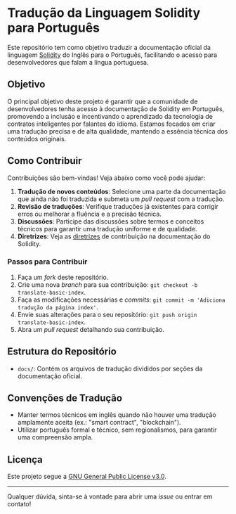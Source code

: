 # Tradução da Linguagem Solidity para Português

Este repositório tem como objetivo traduzir a documentação oficial da linguagem [Solidity](https://soliditylang.org) do Inglês para o Português, facilitando o acesso para desenvolvedores que falam a língua portuguesa.

## Objetivo

O principal objetivo deste projeto é garantir que a comunidade de desenvolvedores tenha acesso à documentação de Solidity em Português, promovendo a inclusão e incentivando o aprendizado da tecnologia de contratos inteligentes por falantes do idioma. Estamos focados em criar uma tradução precisa e de alta qualidade, mantendo a essência técnica dos conteúdos originais.

## Como Contribuir

Contribuições são bem-vindas! Veja abaixo como você pode ajudar:

1. **Tradução de novos conteúdos**: Selecione uma parte da documentação que ainda não foi traduzida e submeta um _pull request_ com a tradução.
2. **Revisão de traduções**: Verifique traduções já existentes para corrigir erros ou melhorar a fluência e a precisão técnica.
3. **Discussões**: Participe das discussões sobre termos e conceitos técnicos para garantir uma tradução uniforme e de qualidade.
4. **Diretrizes**: Veja as [diretrizes](https://github.com/ethereum/solidity/blob/develop/CONTRIBUTING.md) de contribuição na documentação do Solidity.

### Passos para Contribuir

1. Faça um _fork_ deste repositório.
2. Crie uma nova _branch_ para sua contribuição: `git checkout -b translate-basic-index`.
3. Faça as modificações necessárias e _commits_: `git commit -m 'Adiciona tradução da página index'`.
4. Envie suas alterações para o seu repositório: `git push origin translate-basic-index`.
5. Abra um _pull request_ detalhando sua contribuição.

## Estrutura do Repositório

- `docs/`: Contém os arquivos de tradução divididos por seções da documentação oficial.

## Convenções de Tradução

- Manter termos técnicos em inglês quando não houver uma tradução amplamente aceita (ex.: "smart contract", "blockchain").
- Utilizar português formal e técnico, sem regionalismos, para garantir uma compreensão ampla.

## Licença

Este projeto segue a [GNU General Public License v3.0](https://github.com/ethereum/solidity/blob/develop/LICENSE.txt).

---

Qualquer dúvida, sinta-se à vontade para abrir uma _issue_ ou entrar em contato!
